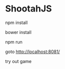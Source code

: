 # ShootahJS
npm install

bower install

npm run

goto [http://localhost:8081/](http://localhost:8081/)

try out game

